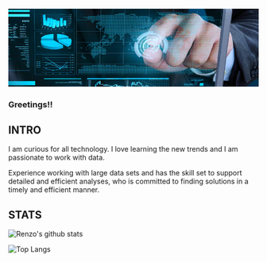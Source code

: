 ![Header](https://github.com/NEXTSLIM/NEXTSLIM/blob/main/Readme_Header3.png "Header")


### Greetings!! 


## INTRO

I am curious for all technology. I love learning the new trends and I am passionate to work with data. 

Experience working with large data sets and has the skill set to support detailed and efficient analyses,
who is committed to finding solutions in a timely and efficient manner.

## STATS

![Renzo's github stats](https://github-readme-stats.vercel.app/api?username=nextslim)<!--(https://github.com/anuraghazra/github-readme-stats)-->

![Top Langs](https://github-readme-stats.vercel.app/api/top-langs/?username=nextslim) <!--(https://github.com/anuraghazra/github-readme-stats)-->
<!--
**cmpietro/cmpietro** is a ✨ _special_ ✨ repository because its `README.md` (this file) appears on your GitHub profile.

Here are some ideas to get you started:

- 🔭 I’m currently working on ...
- 🌱 I’m currently learning ...
- 👯 I’m looking to collaborate on ...
- 🤔 I’m looking for help with ...
- 💬 Ask me about ...
- 📫 How to reach me: ...
- 😄 Pronouns: ...
- ⚡ Fun fact: ...
-->
